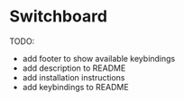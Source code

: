 # Switchboard

TODO:
- add footer to show available keybindings
- add description to README
- add installation instructions
- add keybindings to README
